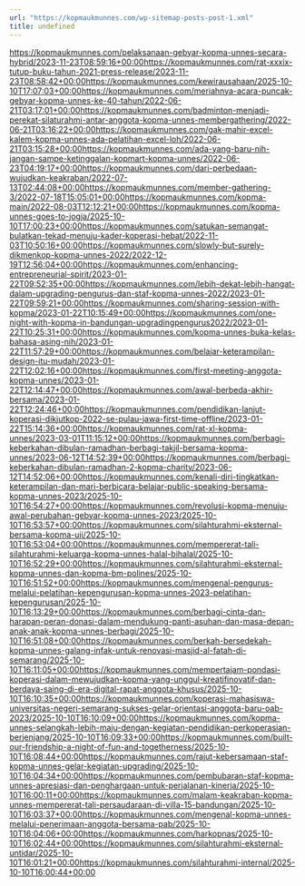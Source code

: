 ```yaml
---
url: "https://kopmaukmunnes.com/wp-sitemap-posts-post-1.xml"
title: undefined
---
```


https://kopmaukmunnes.com/pelaksanaan-gebyar-kopma-unnes-secara-hybrid/2023-11-23T08:59:16+00:00https://kopmaukmunnes.com/rat-xxxix-tutup-buku-tahun-2021-press-release/2023-11-23T08:58:42+00:00https://kopmaukmunnes.com/kewirausahaan/2025-10-10T17:07:03+00:00https://kopmaukmunnes.com/meriahnya-acara-puncak-gebyar-kopma-unnes-ke-40-tahun/2022-06-21T03:17:01+00:00https://kopmaukmunnes.com/badminton-menjadi-perekat-silaturahmi-antar-anggota-kopma-unnes-membergathering/2022-06-21T03:16:22+00:00https://kopmaukmunnes.com/gak-mahir-excel-kalem-kopma-unnes-ada-pelatihan-excel-loh/2022-06-21T03:15:28+00:00https://kopmaukmunnes.com/ada-yang-baru-nih-jangan-sampe-ketinggalan-kopmart-kopma-unnes/2022-06-23T04:19:17+00:00https://kopmaukmunnes.com/dari-perbedaan-wujudkan-keakraban/2022-07-13T02:44:08+00:00https://kopmaukmunnes.com/member-gathering-3/2022-07-18T15:05:01+00:00https://kopmaukmunnes.com/kopma-main/2022-08-03T12:12:21+00:00https://kopmaukmunnes.com/kopma-unnes-goes-to-jogja/2025-10-10T17:00:23+00:00https://kopmaukmunnes.com/satukan-semangat-bulatkan-tekad-menuju-kader-koperasi-hebat/2022-11-03T10:50:16+00:00https://kopmaukmunnes.com/slowly-but-surely-dikmenkop-kopma-unnes-2022/2022-12-19T12:56:04+00:00https://kopmaukmunnes.com/enhancing-entrepreneurial-spirit/2023-01-22T09:52:35+00:00https://kopmaukmunnes.com/lebih-dekat-lebih-hangat-dalam-upgrading-pengurus-dan-staf-kopma-unnes-2022/2023-01-22T09:59:21+00:00https://kopmaukmunnes.com/sharing-session-with-kopma/2023-01-22T10:15:49+00:00https://kopmaukmunnes.com/one-night-with-kopma-in-bandungan-upgradingpengurus2022/2023-01-22T10:25:31+00:00https://kopmaukmunnes.com/kopma-unnes-buka-kelas-bahasa-asing-nih/2023-01-22T11:57:29+00:00https://kopmaukmunnes.com/belajar-keterampilan-design-itu-mudah/2023-01-22T12:02:16+00:00https://kopmaukmunnes.com/first-meeting-anggota-kopma-unnes/2023-01-22T12:14:47+00:00https://kopmaukmunnes.com/awal-berbeda-akhir-bersama/2023-01-22T12:24:46+00:00https://kopmaukmunnes.com/pendidikan-lanjut-koperasi-dikjutkop-2022-se-pulau-jawa-first-time-offline/2023-01-22T15:14:36+00:00https://kopmaukmunnes.com/rat-xl-kopma-unnes/2023-03-01T11:15:12+00:00https://kopmaukmunnes.com/berbagi-keberkahan-dibulan-ramadhan-berbagi-takjil-bersama-kopma-unnes/2023-06-12T14:52:39+00:00https://kopmaukmunnes.com/berbagi-keberkahan-dibulan-ramadhan-2-kopma-charity/2023-06-12T14:52:06+00:00https://kopmaukmunnes.com/kenali-diri-tingkatkan-keterampilan-dan-mari-berbicara-belajar-public-speaking-bersama-kopma-unnes-2023/2025-10-10T16:54:27+00:00https://kopmaukmunnes.com/revolusi-kopma-menuju-awal-perubahan-gebyar-kopma-unnes-2023/2025-10-10T16:53:57+00:00https://kopmaukmunnes.com/silahturahmi-eksternal-bersama-kopma-uii/2025-10-10T16:53:04+00:00https://kopmaukmunnes.com/mempererat-tali-silahturahmi-keluarga-kopma-unnes-halal-bihalal/2025-10-10T16:52:29+00:00https://kopmaukmunnes.com/silahturahmi-eksternal-kopma-unnes-dan-kopma-bm-polines/2025-10-10T16:51:52+00:00https://kopmaukmunnes.com/mengenal-pengurus-melalui-pelatihan-kepengurusan-kopma-unnes-2023-pelatihan-kepengurusan/2025-10-10T16:13:29+00:00https://kopmaukmunnes.com/berbagi-cinta-dan-harapan-peran-donasi-dalam-mendukung-panti-asuhan-dan-masa-depan-anak-anak-kopma-unnes-berbagi/2025-10-10T16:51:08+00:00https://kopmaukmunnes.com/berkah-bersedekah-kopma-unnes-galang-infak-untuk-renovasi-masjid-al-fatah-di-semarang/2025-10-10T16:11:05+00:00https://kopmaukmunnes.com/mempertajam-pondasi-koperasi-dalam-mewujudkan-kopma-yang-unggul-kreatifinovatif-dan-berdaya-saing-di-era-digital-rapat-anggota-khusus/2025-10-10T16:10:35+00:00https://kopmaukmunnes.com/koperasi-mahasiswa-universitas-negeri-semarang-sukses-gelar-orientasi-anggota-baru-oab-2023/2025-10-10T16:10:09+00:00https://kopmaukmunnes.com/kopma-unnes-selangkah-lebih-maju-dengan-kegiatan-pendidikan-perkoperasian-berjenjang/2025-10-10T16:09:33+00:00https://kopmaukmunnes.com/built-our-friendship-a-night-of-fun-and-togetherness/2025-10-10T16:08:44+00:00https://kopmaukmunnes.com/rajut-kebersamaan-staf-kopma-unnes-gelar-kegiatan-upgrading/2025-10-10T16:04:34+00:00https://kopmaukmunnes.com/pembubaran-staf-kopma-unnes-apresiasi-dan-penghargaan-untuk-perjalanan-kinerja/2025-10-10T16:00:11+00:00https://kopmaukmunnes.com/malam-keakraban-kopma-unnes-mempererat-tali-persaudaraan-di-villa-15-bandungan/2025-10-10T16:03:37+00:00https://kopmaukmunnes.com/mengenal-kopma-unnes-melalui-penerimaan-anggota-bersama-pab/2025-10-10T16:04:06+00:00https://kopmaukmunnes.com/harkopnas/2025-10-10T16:02:44+00:00https://kopmaukmunnes.com/silahturahmi-eksternal-untidar/2025-10-10T16:01:21+00:00https://kopmaukmunnes.com/silahturahmi-internal/2025-10-10T16:00:44+00:00